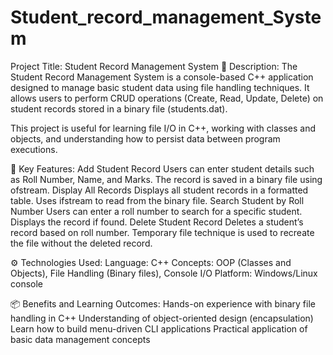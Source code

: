 # Student_record_management_System
Project Title: Student Record Management System
📝 Description:
The Student Record Management System is a console-based C++ application designed to manage basic student data using file handling techniques. It allows users to perform CRUD operations (Create, Read, Update, Delete) on student records stored in a binary file (students.dat).

This project is useful for learning file I/O in C++, working with classes and objects, and understanding how to persist data between program executions.

🎯 Key Features:
Add Student Record
Users can enter student details such as Roll Number, Name, and Marks.
The record is saved in a binary file using ofstream.
Display All Records
Displays all student records in a formatted table.
Uses ifstream to read from the binary file.
Search Student by Roll Number
Users can enter a roll number to search for a specific student.
Displays the record if found.
Delete Student Record
Deletes a student’s record based on roll number.
Temporary file technique is used to recreate the file without the deleted record.

⚙️ Technologies Used:
Language: C++
Concepts: OOP (Classes and Objects), File Handling (Binary files), Console I/O
Platform: Windows/Linux console

📦 Benefits and Learning Outcomes:
Hands-on experience with binary file handling in C++
Understanding of object-oriented design (encapsulation)
Learn how to build menu-driven CLI applications
Practical application of basic data management concepts

